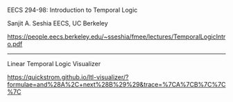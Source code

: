 EECS 294-98:
Introduction to Temporal Logic

Sanjit A. Seshia
EECS, UC Berkeley

https://people.eecs.berkeley.edu/~sseshia/fmee/lectures/TemporalLogicIntro.pdf

---

Linear Temporal Logic Visualizer

https://quickstrom.github.io/ltl-visualizer/?formulae=and%28A%2C+next%28B%29%29&trace=%7CA%7CB%7C%7C%7C